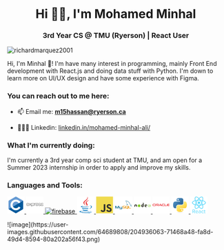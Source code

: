 <h1 align="center">Hi 👋🏼, I'm Mohamed Minhal</h1>
<h3 align="center">3rd Year CS @ TMU (Ryerson) | React User</h3>

<p align="left"> <img src="https://komarev.com/ghpvc/?username=richardmarquez2001&label=Profile%20views&color=0e75b6&style=flat" alt="richardmarquez2001" /> </p>

Hi, I'm Minhal 🦾! I'm have many interest in programming, mainly Front End development with React.js and doing data stuff with Python. I'm down to learn more on UI/UX design and have some experience with Figma.

<h3>You can reach out to me here:</h3>

- 📫 Email me: **m15hassan@ryerson.ca**

- 👨🏻‍💼 Linkedin: [linkedin.in/mohamed-minhal-ali/](https://www.linkedin.com/in/mohamed-minhal-ali/)

<h3>What I'm currently doing:</h3>

I'm currently a 3rd year comp sci student at TMU, and am open for a Summer 2023 internship in order to apply and improve my skills. 

<h3 align="left">Languages and Tools:</h3>
<p align="left"> <a href="https://www.cprogramming.com/" target="_blank" rel="noreferrer"> <img src="https://raw.githubusercontent.com/devicons/devicon/master/icons/c/c-original.svg" alt="c" width="40" height="40"/> </a> <a href="https://expressjs.com" target="_blank" rel="noreferrer"> <img src="https://raw.githubusercontent.com/devicons/devicon/master/icons/express/express-original-wordmark.svg" alt="express" width="40" height="40"/> </a> <a href="https://firebase.google.com/" target="_blank" rel="noreferrer"> <img src="https://www.vectorlogo.zone/logos/firebase/firebase-icon.svg" alt="firebase" width="40" height="40"/> </a> <a href="https://www.java.com" target="_blank" rel="noreferrer"> <img src="https://raw.githubusercontent.com/devicons/devicon/master/icons/java/java-original.svg" alt="java" width="40" height="40"/> </a> <a href="https://developer.mozilla.org/en-US/docs/Web/JavaScript" target="_blank" rel="noreferrer"> <img src="https://raw.githubusercontent.com/devicons/devicon/master/icons/javascript/javascript-original.svg" alt="javascript" width="40" height="40"/> </a> <a href="https://www.mysql.com/" target="_blank" rel="noreferrer"> <img src="https://raw.githubusercontent.com/devicons/devicon/master/icons/mysql/mysql-original-wordmark.svg" alt="mysql" width="40" height="40"/> </a> <a href="https://nodejs.org" target="_blank" rel="noreferrer"> <img src="https://raw.githubusercontent.com/devicons/devicon/master/icons/nodejs/nodejs-original-wordmark.svg" alt="nodejs" width="40" height="40"/> </a> <a href="https://www.oracle.com/" target="_blank" rel="noreferrer"> <img src="https://raw.githubusercontent.com/devicons/devicon/master/icons/oracle/oracle-original.svg" alt="oracle" width="40" height="40"/> </a> <a href="https://www.python.org" target="_blank" rel="noreferrer"> <img src="https://raw.githubusercontent.com/devicons/devicon/master/icons/python/python-original.svg" alt="python" width="40" height="40"/> </a> <a href="https://reactjs.org/" target="_blank" rel="noreferrer"> <img src="https://raw.githubusercontent.com/devicons/devicon/master/icons/react/react-original-wordmark.svg" alt="react" width="40" height="40"/> </a> </p>
![image](https://user-images.githubusercontent.com/64689808/204936063-71468a48-fa8d-49d4-8594-80a202a56f43.png)


